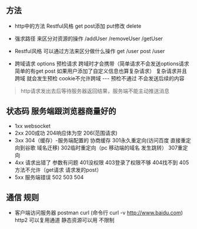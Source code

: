 
## 方法
- http中的方法  Restful风格 get post添加 put修改 delete

- 强求路径 来区分对资源的操作 /addUser /removeUser /getUser
- Restful风格 可以通过方法来区分做什么操作 get /user post /user 
- 跨域请求 options 预检请求 跨域时才会携带（简单请求不会发送options请求 简单的有get post 如果用户添加了自定义信息也算复杂请求）
  复杂请求并且跨域 就会发生预检 cookie不允许跨域 --- 预检不通过 不会发送后续的内容

>http请求发出去后等待服务器返回结果，服务端不能主动推送消息
## 状态码 服务端跟浏览器商量好的
- 1xx websocket
- 2xx 200成功 204响应体为空 206(范围请求)
- 3xx 304（缓存）-服务端配置的 协商缓存 301永久重定向(访问百度 直接重定向到谷歌 域名迁移) 302临时重定向（pc 移动端的域名 发生跳转） 307重定向
- 4xx 请求出错了 参数有问题 401没权限 403登录了权限不够 404找不到 405方法不允许（get请求 请求发的post）
- 5xx 服务端错误 502 503 504

## 通信 规则
- 客户端访问服务器 postman curl (命令行  curl -v http://www.baidu.com)
 http2 可以复用通道 静态资源可以用 不限制